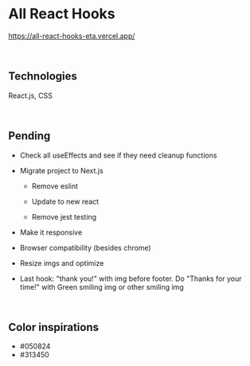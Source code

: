 # All React Hooks

https://all-react-hooks-eta.vercel.app/

<br>

## Technologies

React.js, CSS

<br>

## Pending

- Check all useEffects and see if they need cleanup functions

- Migrate project to Next.js

    - Remove eslint

    - Update to new react

    - Remove jest testing

- Make it responsive

- Browser compatibility (besides chrome)

- Resize imgs and optimize

- Last hook: "thank you!" with img before footer. Do "Thanks for your time!" with Green smiling img or other smiling img

<br>

## Color inspirations

- #050824
- #313450